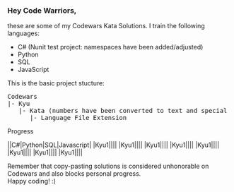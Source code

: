 ### Hey Code Warriors,
these are some of my Codewars Kata Solutions. 
I train the following languages:
- C# (Nunit test project: namespaces have been added/adjusted)
- Python
- SQL
- JavaScript
  
This is the basic project stucture:

<pre>
Codewars
|- Kyu
   |- Kata (numbers have been converted to text and special characters are ignored)
      |- Language File Extension 
</pre>

Progress

||C#|Python|SQL|Javascript|
|Kyu1||||
|Kyu1||||
|Kyu1||||
|Kyu1||||
|Kyu1||||
|Kyu1||||
|Kyu1||||
|Kyu1||||

Remember that copy-pasting solutions is considered unhonorable on Codewars and also blocks personal progress. <br>
Happy coding! :)
